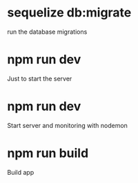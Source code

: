 # sequelize db:migrate
run the database migrations

# npm run dev

Just to start the server

# npm run dev

Start server and monitoring with nodemon

# npm run build

Build app
